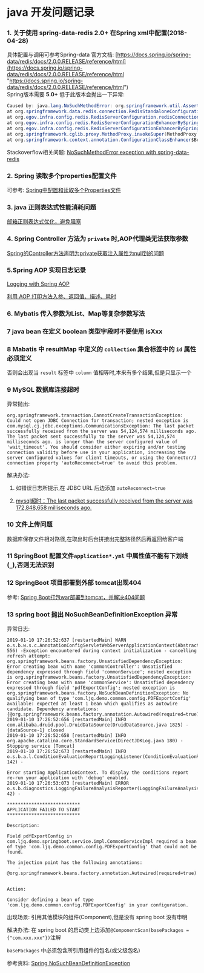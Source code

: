 # java 开发问题记录  

### 1. 关于使用 spring-data-redis 2.0+ 在Spring xml中配置(2018-04-28)  
  具体配置与调用可参考Spring-data 官方文档: [https://docs.spring.io/spring-data/redis/docs/2.0.0.RELEASE/reference/html](https://docs.spring.io/spring-data/redis/docs/2.0.0.RELEASE/reference/html "https://docs.spring.io/spring-data/redis/docs/2.0.0.RELEASE/reference/html")  
  Spring版本需要 **5.0+**
  低于此版本会抛出一下异常:  

```java
Caused by: java.lang.NoSuchMethodError: org.springframework.util.Assert.isTrue(ZLjava/util/function/Supplier;)V
at org.springframework.data.redis.connection.RedisStandaloneConfiguration.<init>(RedisStandaloneConfiguration.java:61)
at org.egov.infra.config.redis.RedisServerConfiguration.redisConnectionFactory(RedisServerConfiguration.java:86)
at org.egov.infra.config.redis.RedisServerConfigurationEnhancerBySpringCGLIBf89e20ba.CGLIBredisConnectionFactory1(<generated>)
at org.egov.infra.config.redis.RedisServerConfigurationEnhancerBySpringCGLIBf89e20baFastClassBySpringCGLIB1ac62136.invoke(<generated>)
at org.springframework.cglib.proxy.MethodProxy.invokeSuper(MethodProxy.java:228)
at org.springframework.context.annotation.ConfigurationClassEnhancer$BeanMethodInterceptor.intercept(ConfigurationClassEnhancer.java:358)  
```

Stackoverflow相关问题: [NoSuchMethodError exception with spring-data-redis](https://stackoverflow.com/questions/46926643/nosuchmethoderror-exception-with-spring-data-redis "https://stackoverflow.com/questions/46926643/nosuchmethoderror-exception-with-spring-data-redis")  
    

### 2. Spring 读取多个properties配置文件  
  可参考: [Spring中配置和读取多个Properties文件](https://blog.csdn.net/anhuidelinger/article/details/70315863 "https://blog.csdn.net/anhuidelinger/article/details/70315863")  

### 3. java 正则表达式性能消耗问题  

[邮箱正则表达式优化，避免阻塞](https://blog.csdn.net/u012816142/article/details/48142137 "https://blog.csdn.net/u012816142/article/details/48142137")  

### 4. Spring Controller 方法为 `private` 时,AOP代理类无法获取参数  

[Spring的Controller方法声明为private获取注入属性为null到的问题 ](https://blog.csdn.net/weixin_41633157/article/details/80083636 "https://blog.csdn.net/weixin_41633157/article/details/80083636")  

### 5.Spring AOP 实现日志记录  

[Logging with Spring AOP](https://five.agency/logging-with-spring-aop/ "https://five.agency/logging-with-spring-aop/")  

[利用 AOP 打印方法入参、返回值、描述、耗时](https://segmentfault.com/a/1190000012030364)  

### 6. Mybatis 传入参数为List、Map等复杂参数写法  

### 7 java bean 在定义 boolean 类型字段时不要使用 isXxx  

### 8 Mabatis 中 resultMap 中定义的 `collection` 集合标签中的 `id` 属性必须定义  

否则会出现当 `result` 标签中 `column` 值相等时,本来有多个结果,但是只显示一个  

### 9 MySQL 数据库连接超时  

异常抛出:    

```
org.springframework.transaction.CannotCreateTransactionException: Could not open JDBC Connection for transaction; nested exception is com.mysql.cj.jdbc.exceptions.CommunicationsException: The last packet successfully received from the server was 54,124,574 milliseconds ago.  The last packet sent successfully to the server was 54,124,574 milliseconds ago. is longer than the server configured value of 'wait_timeout'. You should consider either expiring and/or testing connection validity before use in your application, increasing the server configured values for client timeouts, or using the Connector/J connection property 'autoReconnect=true' to avoid this problem.

```

解决办法:   

1) 如错误日志所提示,在 JDBC URL 后边添加 `autoReconnect=true`  

2) [ mysql超时：The last packet successfully received from the server was 172,848,658 milliseconds ago. ](https://blog.csdn.net/su20145104009/article/details/78579634)  

### 10 文件上传问题  

数据库保存文件相对路径,在取出时后台拼接出完整路径然后再返回给客户端  

### 11 SpringBoot 配置文件`application*.yml` 中属性值不能有下划线(`_`),否则无法识别  

### 12 SpringBoot 项目部署到外部 tomcat出现404  

参考: [Spring Boot打包war部署到tomcat，并解决404问题](https://my.oschina.net/yejunxi/blog/886023 "https://my.oschina.net/yejunxi/blog/886023")  

### 13 spring boot 抛出 NoSuchBeanDefinitionException 异常   

异常日志:  

```
2019-01-10 17:26:52:637 [restartedMain] WARN  o.s.b.w.s.c.AnnotationConfigServletWebServerApplicationContext(AbstractApplicationContext.java 556) -Exception encountered during context initialization - cancelling refresh attempt: org.springframework.beans.factory.UnsatisfiedDependencyException: Error creating bean with name 'commonController': Unsatisfied dependency expressed through field 'commonService'; nested exception is org.springframework.beans.factory.UnsatisfiedDependencyException: Error creating bean with name 'commonService': Unsatisfied dependency expressed through field 'pdfExportConfig'; nested exception is org.springframework.beans.factory.NoSuchBeanDefinitionException: No qualifying bean of type 'com.ljq.demo.common.config.PDFExportConfig' available: expected at least 1 bean which qualifies as autowire candidate. Dependency annotations: {@org.springframework.beans.factory.annotation.Autowired(required=true)}
2019-01-10 17:26:52:656 [restartedMain] INFO  com.alibaba.druid.pool.DruidDataSource(DruidDataSource.java 1825) -{dataSource-1} closed
2019-01-10 17:26:52:658 [restartedMain] INFO  org.apache.catalina.core.StandardService(DirectJDKLog.java 180) -Stopping service [Tomcat]
2019-01-10 17:26:52:673 [restartedMain] INFO  o.s.b.a.l.ConditionEvaluationReportLoggingListener(ConditionEvaluationReportLoggingListener.java 142) -

Error starting ApplicationContext. To display the conditions report re-run your application with 'debug' enabled.
2019-01-10 17:26:53:073 [restartedMain] ERROR o.s.b.diagnostics.LoggingFailureAnalysisReporter(LoggingFailureAnalysisReporter.java 42) -

***************************
APPLICATION FAILED TO START
***************************

Description:

Field pdfExportConfig in com.ljq.demo.springboot.service.impl.CommonServiceImpl required a bean of type 'com.ljq.demo.common.config.PDFExportConfig' that could not be found.

The injection point has the following annotations:
	- @org.springframework.beans.factory.annotation.Autowired(required=true)


Action:

Consider defining a bean of type 'com.ljq.demo.common.config.PDFExportConfig' in your configuration.
```

出现场景: 引用其他模块的组件(Component),但是没有 spring boot 没有申明  

解决办法: 在 spring boot 的启动类上边添加`@ComponentScan(basePackages = {"com.xxx.xxx"})`注解  

`basePackages` 中必须包含所引用组件的包名(或父级包名)  

参考资料: [Spring NoSuchBeanDefinitionException](https://www.baeldung.com/spring-nosuchbeandefinitionexception "https://www.baeldung.com/spring-nosuchbeandefinitionexception")  












